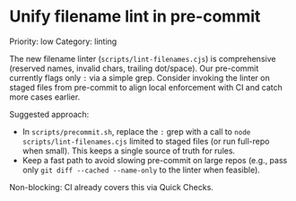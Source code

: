 # Unify filename lint in pre-commit

Priority: low
Category: linting

The new filename linter (`scripts/lint-filenames.cjs`) is comprehensive (reserved names, invalid chars, trailing dot/space). Our pre-commit currently flags only `:` via a simple grep. Consider invoking the linter on staged files from pre-commit to align local enforcement with CI and catch more cases earlier.

Suggested approach:

- In `scripts/precommit.sh`, replace the `:` grep with a call to `node scripts/lint-filenames.cjs` limited to staged files (or run full-repo when small). This keeps a single source of truth for rules.
- Keep a fast path to avoid slowing pre-commit on large repos (e.g., pass only `git diff --cached --name-only` to the linter when feasible).

Non-blocking: CI already covers this via Quick Checks.
